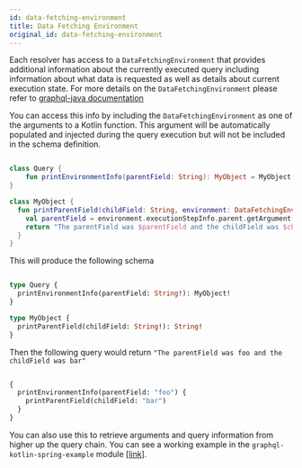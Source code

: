 ```yaml
---
id: data-fetching-environment
title: Data Fetching Environment
original_id: data-fetching-environment
---
```

Each resolver has access to a `DataFetchingEnvironment` that provides additional information about the currently executed query including information about what data is requested
as well as details about current execution state. For more details on the `DataFetchingEnvironment` please refer to [graphql-java documentation](https://www.graphql-java.com/documentation/v14/data-fetching/)

You can access this info by including the `DataFetchingEnvironment` as one of the arguments to a Kotlin function. This argument will be automatically populated and injected
during the query execution but will not be included in the schema definition.

```kotlin

class Query {
    fun printEnvironmentInfo(parentField: String): MyObject = MyObject()
}

class MyObject {
  fun printParentField(childField: String, environment: DataFetchingEnvironment): String {
    val parentField = environment.executionStepInfo.parent.getArgument("parentField")
    return "The parentField was $parentField and the childField was $childField"
  }
}

```

This will produce the following schema

```graphql

type Query {
  printEnvironmentInfo(parentField: String!): MyObject!
}

type MyObject {
  printParentField(childField: String!): String!
}

```

Then the following query would return `"The parentField was foo and the childField was bar"`

```graphql

{
  printEnvironmentInfo(parentField: "foo") {
    printParentField(childField: "bar")
  }
}

```

You can also use this to retrieve arguments and query information from higher up the query chain. You can see a working
example in the `graphql-kotlin-spring-example` module
\[[link](https://github.com/ExpediaGroup/graphql-kotlin/blob/3.x.x/examples/spring/src/main/kotlin/com/expediagroup/graphql/examples/query/EnvironmentQuery.kt)].
